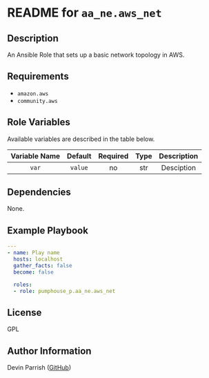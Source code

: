 # README for `aa_ne.aws_net`

## Description

An Ansible Role that sets up a basic network topology in AWS.

## Requirements

* `amazon.aws`
* `community.aws`

## Role Variables

Available variables are described in the table below.

| Variable Name | Default | Required | Type | Description |
|:-------------:|:-------:|:--------:|:----:|:-----------:|
|     `var`     | `value` |    no    | str  | Desciption  |


## Dependencies

None.

## Example Playbook

```yaml
---
- name: Play name
  hosts: localhost
  gather_facts: false
  become: false

  roles:
  - role: pumphouse_p.aa_ne.aws_net
```

## License

GPL

## Author Information

Devin Parrish ([GitHub](https://github.com/pumphouse-p))